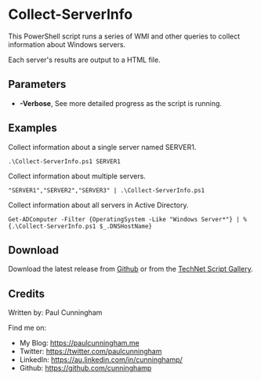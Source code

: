 # Collect-ServerInfo
This PowerShell script runs a series of WMI and other queries to collect information about Windows servers.

Each server's results are output to a HTML file.

## Parameters
- **-Verbose**, See more detailed progress as the script is running.

## Examples

Collect information about a single server named SERVER1.
```
.\Collect-ServerInfo.ps1 SERVER1
```

Collect information about multiple servers.
```
"SERVER1","SERVER2","SERVER3" | .\Collect-ServerInfo.ps1
```

Collect information about all servers in Active Directory.
```
Get-ADComputer -Filter {OperatingSystem -Like "Windows Server*"} | %{.\Collect-ServerInfo.ps1 $_.DNSHostName}
```

## Download

Download the latest release from [Github](https://github.com/cunninghamp/Collect-ServerInfo/releases/latest) or from the [TechNet Script Gallery](https://gallery.technet.microsoft.com/scriptcenter/PowerShell-Collect-Server-089f1da3).

## Credits
Written by: Paul Cunningham

Find me on:

* My Blog:	https://paulcunningham.me
* Twitter:	https://twitter.com/paulcunningham
* LinkedIn:	https://au.linkedin.com/in/cunninghamp/
* Github:	https://github.com/cunninghamp
